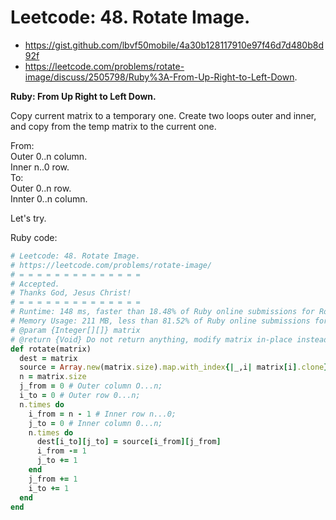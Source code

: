 # Leetcode: 48. Rotate Image.

- https://gist.github.com/lbvf50mobile/4a30b128117910e97f46d7d480b8d92f
- https://leetcode.com/problems/rotate-image/discuss/2505798/Ruby%3A-From-Up-Right-to-Left-Down.

**Ruby: From Up Right to Left Down.**

Copy current matrix to a temporary one.
Create two loops outer and inner, and copy from the temp matrix to the current one.

From:  
Outer 0..n column.  
Inner n..0 row.  
To:  
Outer 0..n row.  
Innter 0..n column.  

Let's try.

Ruby code:
```Ruby
# Leetcode: 48. Rotate Image.
# https://leetcode.com/problems/rotate-image/
# = = = = = = = = = = = = = =
# Accepted.
# Thanks God, Jesus Christ!
# = = = = = = = = = = = = = =
# Runtime: 148 ms, faster than 18.48% of Ruby online submissions for Rotate Image.
# Memory Usage: 211 MB, less than 81.52% of Ruby online submissions for Rotate Image.
# @param {Integer[][]} matrix
# @return {Void} Do not return anything, modify matrix in-place instead.
def rotate(matrix)
  dest = matrix
  source = Array.new(matrix.size).map.with_index{|_,i| matrix[i].clone}
  n = matrix.size
  j_from = 0 # Outer column O...n;
  i_to = 0 # Outer row 0...n;
  n.times do
    i_from = n - 1 # Inner row n...0;
    j_to = 0 # Inner column 0...n;
    n.times do 
      dest[i_to][j_to] = source[i_from][j_from]
      i_from -= 1
      j_to += 1
    end
    j_from += 1
    i_to += 1
  end
end
```

